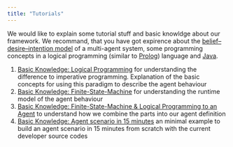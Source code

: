 ```yaml
---
title: "Tutorials"
---
```

We would like to explain some tutorial stuff and basic knowldge about our framework. We recommand, that you have got expirence about the [belief–desire–intention model](https://en.wikipedia.org/wiki/Belief%E2%80%93desire%E2%80%93intention_software_model) of a multi-agent system, some programming concepts in a logical programming (similar to [Prolog](https://en.wikipedia.org/wiki/Prolog)) language and [Java](https://docs.oracle.com/javase/tutorial/).

1. [Basic Knowledge: Logical Programming](basic-logicalprogramming) for understanding the difference to imperative programming. Explanation of the basic concepts for using this paradigm to describe the agent behaviour
2. [Basic Knowledge: Finite-State-Machine](basic-finitestatemachine) for understanding the runtime model of the agent behaviour
3. [Basic Knowledge: Finite-State-Machine & Logical Programming to an Agent](basic-fsm-logical-to-agent) to understand how we combine the parts into our agent definition
4. [Basic Knowledge: Agent scenario in 15 minutes](basic-agent-in-fifteen-minutes) an minimal example to build an agent scenario in 15 minutes from scratch with the current developer source codes
